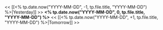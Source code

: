 << [[<% tp.date.now("YYYY-MM-DD", -1, tp.file.title, "YYYY-MM-DD") %>|Yesterday]]  >>  **<% tp.date.now("YYYY-MM-DD", 0, tp.file.title, "YYYY-MM-DD") %>** << [[<% tp.date.now("YYYY-MM-DD", +1, tp.file.title, "YYYY-MM-DD") %>|Tomorrow]] >>